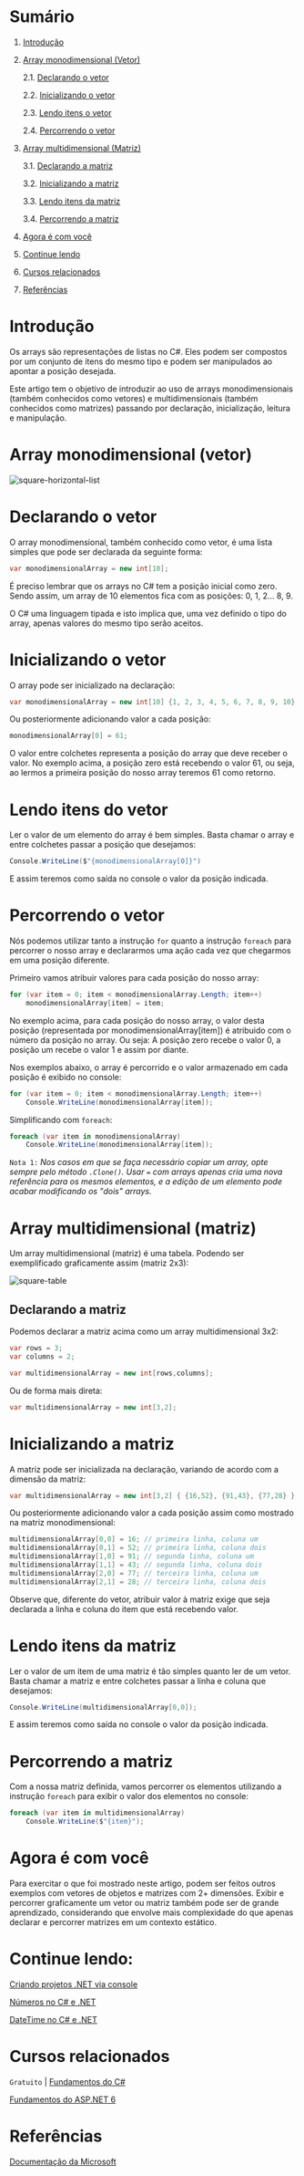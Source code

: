  # Sumário

 1. [Introdução](#introducao)

 2. [Array monodimensional (Vetor)](#array-monodimensional)
   
    2.1. [Declarando o vetor](#declarando)

    2.2. [Inicializando o vetor](#inicializando)

    2.3. [Lendo itens o vetor](#lendo-itens)

    2.4. [Percorrendo o vetor](#percorrendo)

 3. [Array multidimensional (Matriz)](#array-multidimensional)
   
    3.1. [Declarando a matriz](#declarando-matriz)

    3.2. [Inicializando a matriz](#inicializando-matriz)

    3.3. [Lendo itens da matriz](#lendo-itens-matriz)

    3.4. [Percorrendo a matriz](#percorrendo-matriz)

 4. [Agora é com você](#agora-e-com-voce)

 5. [Continue lendo](#continue-lendo)

 6. [Cursos relacionados](#cursos-relacionados)

 7. [Referências](#ref)

<div id='introducao'></div> 

# Introdução

Os arrays são representações de listas no C#. Eles podem ser compostos por um conjunto de itens do mesmo tipo e podem ser manipulados ao apontar a posição desejada.

Este artigo tem o  objetivo de introduzir ao uso de arrays monodimensionais (também conhecidos como vetores) e multidimensionais (também conhecidos como matrizes) passando por declaração, inicialização, leitura e manipulação.

<div id='array-monodimensional'></div> 

# Array monodimensional (vetor)

![square-horizontal-list](images/vetor.png)

<div id='declarando'></div> 

# Declarando o vetor

O array monodimensional, também conhecido como vetor, é uma lista simples que pode ser declarada da seguinte forma:

```csharp
var monodimensionalArray = new int[10];
```

É preciso lembrar que os arrays no C# tem a posição inicial como zero. Sendo assim, um array de 10 elementos fica com as posições: 0, 1, 2... 8, 9.

O C# uma linguagem tipada e isto implica que, uma vez definido o tipo do array, apenas valores do mesmo tipo serão aceitos.

<div id='inicializando'></div> 

# Inicializando o vetor

O array pode ser inicializado na declaração:

```csharp
var monodimensionalArray = new int[10] {1, 2, 3, 4, 5, 6, 7, 8, 9, 10};
```

Ou posteriormente adicionando valor a cada posição:

```csharp
monodimensionalArray[0] = 61;
```

O valor entre colchetes representa a posição do array que deve receber o valor. No exemplo acima, a posição zero está recebendo o valor 61, ou seja, ao lermos a primeira posição do nosso array teremos 61 como retorno.

<div id='lendo-itens'></div> 

# Lendo itens do vetor

Ler o valor de um elemento do array é bem simples. Basta chamar o array e entre colchetes passar a posição que desejamos:

```csharp
Console.WriteLine($"{monodimensionalArray[0]}")
```

E assim teremos como saída no console o valor da posição indicada.

<div id='percorrendo'></div> 

# Percorrendo o vetor

Nós podemos utilizar tanto a instrução `for` quanto a instrução `foreach` para percorrer o nosso array e declararmos uma ação cada vez que chegarmos em uma posição diferente.

Primeiro vamos atribuir valores para cada posição do nosso array:

```csharp
for (var item = 0; item < monodimensionalArray.Length; item++)
    monodimensionalArray[item] = item;
```

No exemplo acima, para cada posição do nosso array, o valor desta posição (representada por monodimensionalArray[item]) é atribuido com o número da posição no array. Ou seja: A posição zero recebe o valor 0, a posição um recebe o valor 1 e assim por diante.

Nos exemplos abaixo, o array é percorrido e o valor armazenado em cada posição é exibido no console:

```csharp
for (var item = 0; item < monodimensionalArray.Length; item++)
    Console.WriteLine(monodimensionalArray[item]);
```

Simplificando com `foreach`:

```csharp
foreach (var item in monodimensionalArray)
    Console.WriteLine(monodimensionalArray[item]);
```

`Nota 1:` *Nos casos em que se faça necessário copiar um array, opte sempre pelo método `.Clone()`. Usar `=` com arrays apenas cria uma nova referência para os mesmos elementos, e a edição de um elemento pode acabar modificando os "dois" arrays.*

<div id='array-multidimensional'></div> 

# Array multidimensional (matriz)

Um array multidimensional (matriz) é uma tabela. Podendo ser exemplificado graficamente assim (matriz 2x3):

![square-table](images/matriz.png)

<div id='declarando-matriz'></div>

## Declarando a matriz

Podemos declarar a matriz acima como um array multidimensional 3x2:

```csharp
var rows = 3;
var columns = 2;

var multidimensionalArray = new int[rows,columns];
```

Ou de forma mais direta:

```csharp
var multidimensionalArray = new int[3,2];
```

<div id='inicializando-matriz'></div>

# Inicializando a matriz

A matriz pode ser inicializada na declaração, variando de acordo com a dimensão da matriz:

```csharp
var multidimensionalArray = new int[3,2] { {16,52}, {91,43}, {77,28} };
```

Ou posteriormente adicionando valor a cada posição assim como mostrado na matriz monodimensional:

```csharp
multidimensionalArray[0,0] = 16; // primeira linha, coluna um
multidimensionalArray[0,1] = 52; // primeira linha, coluna dois
multidimensionalArray[1,0] = 91; // segunda linha, coluna um
multidimensionalArray[1,1] = 43; // segunda linha, coluna dois
multidimensionalArray[2,0] = 77; // terceira linha, coluna um
multidimensionalArray[2,1] = 28; // terceira linha, coluna dois
```

Observe que, diferente do vetor, atribuir valor à matriz exige que seja declarada a linha e coluna do item que está recebendo valor.

<div id='lendo-itens-matriz'></div> 

# Lendo itens da matriz

Ler o valor de um item de uma matriz é tão simples quanto ler de um vetor. Basta chamar a matriz e entre colchetes passar a linha e coluna que desejamos:

```csharp
Console.WriteLine(multidimensionalArray[0,0]);
```

E assim teremos como saída no console o valor da posição indicada.

<div id='percorrendo-matriz'></div> 

# Percorrendo a matriz

Com a nossa matriz definida, vamos percorrer os elementos utilizando a instrução `foreach` para exibir o valor dos elementos no console:

```csharp
foreach (var item in multidimensionalArray)
    Console.WriteLine($"{item}");
```

<div id='agora-e-com-voce'></div>

# Agora é com você

Para exercitar o que foi mostrado neste artigo, podem ser feitos outros exemplos com vetores de objetos e matrizes com 2+ dimensões. Exibir e percorrer graficamente um vetor ou matriz também pode ser de grande aprendizado, considerando que envolve mais complexidade do que apenas declarar e percorrer matrizes em um contexto estático.

<div id='continue-lendo'></div> 

# Continue lendo:

[Criando projetos .NET via console](https://balta.io/blog/criando-projetos-dotnet-via-console)

[Números no C# e .NET](https://balta.io/blog/numeros-csharp-dotnet)

[DateTime no C# e .NET](https://balta.io/blog/datetime-csharp-dotnet)

<div id='cursos-relacionados'></div> 

# Cursos relacionados

`Gratuito` | [Fundamentos do C#](https://balta.io/cursos/fundamentos-csharp)

[Fundamentos do ASP.NET 6](https://balta.io/cursos/fundamentos-aspnet)

<div id='ref'></div> 

# Referências
[Documentação da Microsoft](https://docs.microsoft.com/en-us/dotnet/csharp/programming-guide/arrays/)
